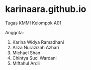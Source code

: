 # karinaara.github.io

Tugas KMMI Kelompok A01 

Anggota:
1. Karina Widya Ramadhani
2. Aliza Nurazizah Azhari
3. Michael Shan
4. Chintya Suci Wardani
5. Miftahul Ardli
